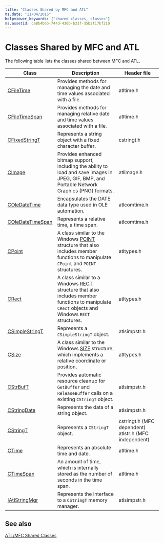 ```yaml
---
title: "Classes Shared by MFC and ATL"
ms.date: "11/04/2016"
helpviewer_keywords: ["shared classes, classes"]
ms.assetid: ca8b4b6b-744d-430b-b31f-d5b2f17bf210
---
```

# Classes Shared by MFC and ATL

The following table lists the classes shared between MFC and ATL.

|Class|Description|Header file|
|-----------|-----------------|-----------------|
|[CFileTime](../../atl-mfc-shared/reference/cfiletime-class.md)|Provides methods for managing the date and time values associated with a file.|atltime.h|
|[CFileTimeSpan](../../atl-mfc-shared/reference/cfiletimespan-class.md)|Provides methods for managing relative date and time values associated with a file.|atltime.h|
|[CFixedStringT](../../atl-mfc-shared/reference/cfixedstringt-class.md)|Represents a string object with a fixed character buffer.|cstringt.h|
|[CImage](../../atl-mfc-shared/reference/cimage-class.md)|Provides enhanced bitmap support, including the ability to load and save images in JPEG, GIF, BMP, and Portable Network Graphics (PNG) formats.|atlimage.h|
|[COleDateTime](../../atl-mfc-shared/reference/coledatetime-class.md)|Encapsulates the DATE data type used in OLE automation.|atlcomtime.h|
|[COleDateTimeSpan](../../atl-mfc-shared/reference/coledatetimespan-class.md)|Represents a relative time, a time span.|atlcomtime.h|
|[CPoint](../../atl-mfc-shared/reference/cpoint-class.md)|A class similar to the Windows [POINT](/windows/desktop/api/windef/ns-windef-tagpoint) structure that also includes member functions to manipulate `CPoint` and `POINT` structures.|atltypes.h|
|[CRect](../../atl-mfc-shared/reference/crect-class.md)|A class similar to a Windows [RECT](/windows/desktop/api/windef/ns-windef-tagrect) structure that also includes member functions to manipulate `CRect` objects and Windows `RECT` structures.|atltypes.h|
|[CSimpleStringT](../../atl-mfc-shared/reference/csimplestringt-class.md)|Represents a `CSimpleStringT` object.|atlsimpstr.h|
|[CSize](../../atl-mfc-shared/reference/csize-class.md)|A class similar to the Windows [SIZE](/windows/desktop/api/windef/ns-windef-tagsize) structure, which implements a relative coordinate or position.|atltypes.h|
|[CStrBufT](../../atl-mfc-shared/reference/cstrbuft-class.md)|Provides automatic resource cleanup for `GetBuffer` and `ReleaseBuffer` calls on a existing `CStringT` object.|atlsimpstr.h|
|[CStringData](../../atl-mfc-shared/reference/cstringdata-class.md)|Represents the data of a string object.|atlsimpstr.h|
|[CStringT](../../atl-mfc-shared/reference/cstringt-class.md)|Represents a `CStringT` object.|cstringt.h (MFC dependent) atlstr.h (MFC independent)|
|[CTime](../../atl-mfc-shared/reference/ctime-class.md)|Represents an absolute time and date.|atltime.h|
|[CTimeSpan](../../atl-mfc-shared/reference/ctimespan-class.md)|An amount of time, which is internally stored as the number of seconds in the time span.|atltime.h|
|[IAtlStringMgr](../../atl-mfc-shared/reference/iatlstringmgr-class.md)|Represents the interface to a `CStringT` memory manager.|atlsimpstr.h|

## See also

[ATL/MFC Shared Classes](../../atl-mfc-shared/atl-mfc-shared-classes.md)
